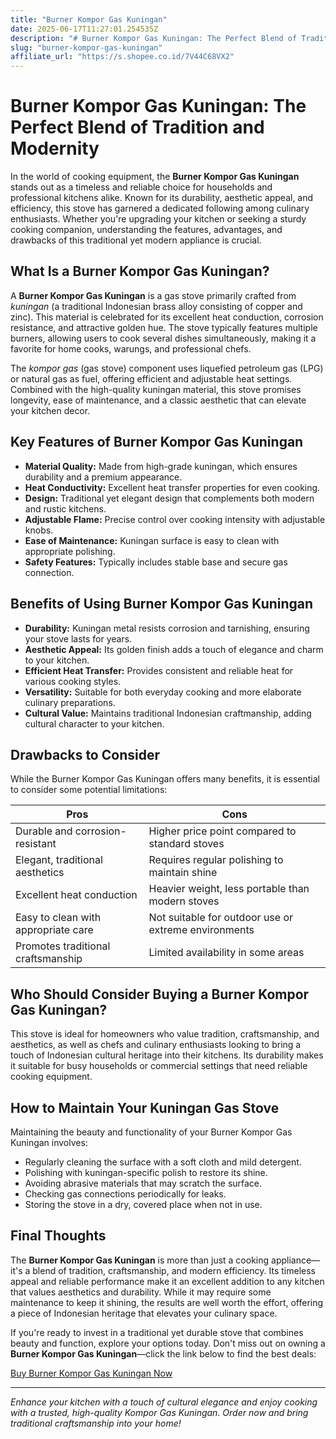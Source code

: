```yaml
---
title: "Burner Kompor Gas Kuningan"
date: 2025-06-17T11:27:01.254535Z
description: "# Burner Kompor Gas Kuningan: The Perfect Blend of Tradition and Modernity..."
slug: "burner-kompor-gas-kuningan"
affiliate_url: "https://s.shopee.co.id/7V44C68VX2"
---
```

# Burner Kompor Gas Kuningan: The Perfect Blend of Tradition and Modernity

In the world of cooking equipment, the **Burner Kompor Gas Kuningan** stands out as a timeless and reliable choice for households and professional kitchens alike. Known for its durability, aesthetic appeal, and efficiency, this stove has garnered a dedicated following among culinary enthusiasts. Whether you're upgrading your kitchen or seeking a sturdy cooking companion, understanding the features, advantages, and drawbacks of this traditional yet modern appliance is crucial.

## What Is a Burner Kompor Gas Kuningan?

A **Burner Kompor Gas Kuningan** is a gas stove primarily crafted from *kuningan* (a traditional Indonesian brass alloy consisting of copper and zinc). This material is celebrated for its excellent heat conduction, corrosion resistance, and attractive golden hue. The stove typically features multiple burners, allowing users to cook several dishes simultaneously, making it a favorite for home cooks, warungs, and professional chefs.

The *kompor gas* (gas stove) component uses liquefied petroleum gas (LPG) or natural gas as fuel, offering efficient and adjustable heat settings. Combined with the high-quality kuningan material, this stove promises longevity, ease of maintenance, and a classic aesthetic that can elevate your kitchen decor.

## Key Features of Burner Kompor Gas Kuningan

- **Material Quality:** Made from high-grade kuningan, which ensures durability and a premium appearance.
- **Heat Conductivity:** Excellent heat transfer properties for even cooking.
- **Design:** Traditional yet elegant design that complements both modern and rustic kitchens.
- **Adjustable Flame:** Precise control over cooking intensity with adjustable knobs.
- **Ease of Maintenance:** Kuningan surface is easy to clean with appropriate polishing.
- **Safety Features:** Typically includes stable base and secure gas connection.

## Benefits of Using Burner Kompor Gas Kuningan

- **Durability:** Kuningan metal resists corrosion and tarnishing, ensuring your stove lasts for years.
- **Aesthetic Appeal:** Its golden finish adds a touch of elegance and charm to your kitchen.
- **Efficient Heat Transfer:** Provides consistent and reliable heat for various cooking styles.
- **Versatility:** Suitable for both everyday cooking and more elaborate culinary preparations.
- **Cultural Value:** Maintains traditional Indonesian craftmanship, adding cultural character to your kitchen.

## Drawbacks to Consider

While the Burner Kompor Gas Kuningan offers many benefits, it is essential to consider some potential limitations:

| Pros                         | Cons                                           |
|------------------------------|------------------------------------------------|
| Durable and corrosion-resistant | Higher price point compared to standard stoves |
| Elegant, traditional aesthetics | Requires regular polishing to maintain shine |
| Excellent heat conduction  | Heavier weight, less portable than modern stoves |
| Easy to clean with appropriate care | Not suitable for outdoor use or extreme environments |
| Promotes traditional craftsmanship | Limited availability in some areas |

## Who Should Consider Buying a Burner Kompor Gas Kuningan?

This stove is ideal for homeowners who value tradition, craftsmanship, and aesthetics, as well as chefs and culinary enthusiasts looking to bring a touch of Indonesian cultural heritage into their kitchens. Its durability makes it suitable for busy households or commercial settings that need reliable cooking equipment.

## How to Maintain Your Kuningan Gas Stove

Maintaining the beauty and functionality of your Burner Kompor Gas Kuningan involves:

- Regularly cleaning the surface with a soft cloth and mild detergent.
- Polishing with kuningan-specific polish to restore its shine.
- Avoiding abrasive materials that may scratch the surface.
- Checking gas connections periodically for leaks.
- Storing the stove in a dry, covered place when not in use.

## Final Thoughts

The **Burner Kompor Gas Kuningan** is more than just a cooking appliance—it's a blend of tradition, craftsmanship, and modern efficiency. Its timeless appeal and reliable performance make it an excellent addition to any kitchen that values aesthetics and durability. While it may require some maintenance to keep it shining, the results are well worth the effort, offering a piece of Indonesian heritage that elevates your culinary space.

If you're ready to invest in a traditional yet durable stove that combines beauty and function, explore your options today. Don't miss out on owning a **Burner Kompor Gas Kuningan**—click the link below to find the best deals:

[Buy Burner Kompor Gas Kuningan Now](https://s.shopee.co.id/7V44C68VX2)

---

*Enhance your kitchen with a touch of cultural elegance and enjoy cooking with a trusted, high-quality Kompor Gas Kuningan. Order now and bring traditional craftsmanship into your home!*